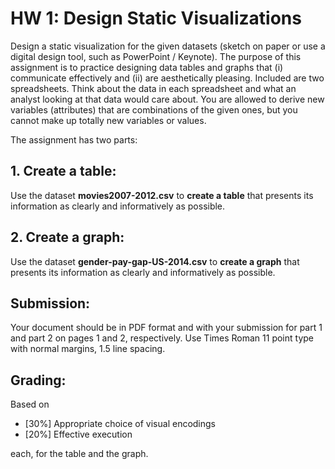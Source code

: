 # HW 1: Design Static Visualizations

Design a static visualization for the given datasets (sketch on paper or use a digital design tool, such as PowerPoint / Keynote). The purpose of this assignment is to practice designing data tables and graphs that (i) communicate effectively and (ii) are aesthetically pleasing. Included are two spreadsheets. Think about the data in each spreadsheet and what an analyst looking at that data would care about. You are allowed to derive new variables (attributes) that are combinations of the given ones, but you cannot make up totally new variables or values. 

The assignment has two parts:

## 1. Create a table:
Use the dataset **movies2007-2012.csv** to **create a table** that presents its information as clearly and informatively as possible.

## 2. Create a graph:
Use the dataset **gender-pay-gap-US-2014.csv** to **create a graph** that presents its information as clearly and informatively as possible.

## Submission:
Your document should be in PDF format and with your submission for part 1 and part 2 on pages 1 and 2, respectively. Use Times Roman 11 point type with normal margins, 1.5 line spacing. 

## Grading:
Based on 
- [30%] Appropriate choice of visual encodings
- [20%] Effective execution

each, for the table and the graph.